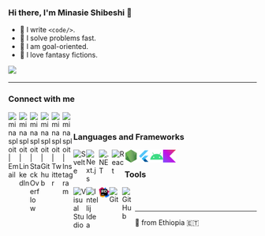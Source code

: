 ### Hi there, I'm Minasie Shibeshi 👋

- 📃 I write <code>&lt;code/&gt;</code>.
- 🔭 I solve problems fast.
- 🥅 I am goal-oriented.
- 📖 I love fantasy fictions.

[![](https://img.shields.io/badge/Years%20coding-~%2010-blueviolet)][linkedin]

---

### Connect with me

[<img align="left" alt="minasploit | Email" width="22px" src="https://img.icons8.com/color/50/000000/gmail-new.png" />][email]
[<img align="left" alt="minasploit | LinkedIn" width="22px" src="https://img.icons8.com/color/24/000000/linkedin.png" />][linkedin]
[<img align="left" alt="minasploit | Stack Overflow" width="22px" src="https://img.icons8.com/color/24/000000/stackoverflow.png" />][stackoverflow]
[<img align="left" alt="minasploit | Github" width="22px" src="https://img.icons8.com/color/24/000000/github.png" />][github]
[<img align="left" alt="minasploit | Twitter" width="22px" src="https://img.icons8.com/color/50/000000/twitter--v1.png" />][twitter]
[<img align="left" alt="minasploit | Instagram" width="22px" src="https://img.icons8.com/color/48/000000/instagram-new--v1.png" />][instagram]

<br/>

### Languages and Frameworks

[<img align="left" alt="Svelte" width="26px" src="https://www.svgrepo.com/show/354416/svelte-icon.svg" />](#)
[<img align="left" alt="Next.js" width="26px" src="https://cdn3.iconfinder.com/data/icons/teenyicons-outline-vol-2/15/nextjs-512.png" />](#)
[<img align="left" alt=".NET" width="26px" src="https://upload.wikimedia.org/wikipedia/commons/thumb/e/ee/.NET_Core_Logo.svg/512px-.NET_Core_Logo.svg.png" />](#)
[<img align="left" alt="React" width="26px" src="https://cdn4.iconfinder.com/data/icons/logos-brands-5/24/react-512.png" />](#)
[<img align="left" alt="Node.js" width="26px" src="https://raw.githubusercontent.com/github/explore/80688e429a7d4ef2fca1e82350fe8e3517d3494d/topics/nodejs/nodejs.png" />](#)
[<img align="left" alt="Flutter" width="26px" src="https://raw.githubusercontent.com/github/explore/80688e429a7d4ef2fca1e82350fe8e3517d3494d/topics/flutter/flutter.png" />](#)
[<img align="left" alt="Android" width="26px" src="https://raw.githubusercontent.com/github/explore/80688e429a7d4ef2fca1e82350fe8e3517d3494d/topics/android/android.png" />](#)
[<img align="left" alt="Kotlin" width="26px" src="https://raw.githubusercontent.com/github/explore/80688e429a7d4ef2fca1e82350fe8e3517d3494d/topics/kotlin/kotlin.png" />](#)

<br/>

### Tools

[<img align="left" alt="Visual Studio" width="26px" src="https://cdn.iconscout.com/icon/free/png-256/visual-studio-569577.png" />](#)
[<img align="left" alt="Intellij Idea" width="26px" src="https://cdn.iconscout.com/icon/free/png-256/intellij-idea-569199.png" />](#)
[<img align="left" alt="Jetbrains Rider" width="21px" height="21px" src="images/rider-png.png" />](#)
[<img align="left" alt="Git" width="26px" src="https://img.icons8.com/color/24/000000/git.png" />](#)
[<img align="left" alt="GitHub" width="26px" src="https://img.icons8.com/color/24/000000/github.png" />](#)

<br />
<br />

[email]: mailto:minasploit@gmail.com
[twitter]: https://twitter.com/minasploit
[stackoverflow]: https://stackoverflow.com/minasploit
[github]: https://github.com/minasploit
[instagram]: https://instagram.com/minasploit
[linkedin]: https://linkedin.com/in/minasie-shibeshi

<hr/>

💙 from Ethiopia 🇪🇹
